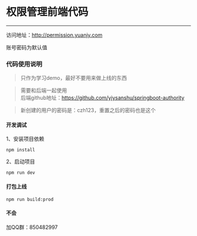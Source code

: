 # 权限管理前端代码
---
访问地址：http://permission.yuanjy.com

账号密码为默认值

### 代码使用说明
> 只作为学习demo，最好不要用来做上线的东西

> 需要和后端一起使用  
后端github地址：https://github.com/yjysanshu/springboot-authority

> 新创建的用户的密码是：czh123，重置之后的密码也是这个

#### 开发调试
1、安装项目依赖
```shell
npm install
```

2、启动项目
```shell
npm run dev
```

#### 打包上线
```shell
npm run build:prod
```

#### 不会
加QQ群：850482997

